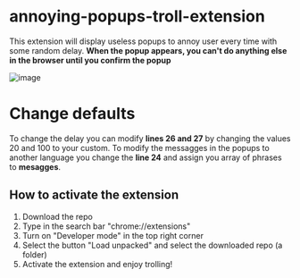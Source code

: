 # annoying-popups-troll-extension
This extension will display useless popups to annoy user every time with some random delay.
**When the popup appears, you can't do anything else in the browser until you confirm the popup**

![image](https://github.com/user-attachments/assets/0c1cfb78-166f-4d5f-b80a-43370ccb10d4)


# Change defaults
To change the delay you can modify **lines 26 and 27** by changing the values 20 and 100 to your custom.
To modify the messagges in the popups to another language you change the **line 24** and assign you array of phrases to **mesagges**.

## How to activate the extension
1. Download the repo
2. Type in the search bar "chrome://extensions"
3. Turn on "Developer mode" in the top right corner
4. Select the button "Load unpacked" and select the downloaded repo (a folder)
5. Activate the extension and enjoy trolling!

